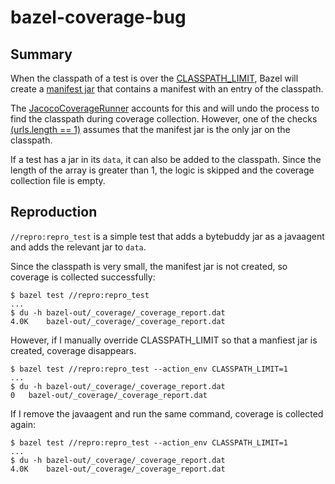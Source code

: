 # bazel-coverage-bug

## Summary

When the classpath of a test is over the [CLASSPATH_LIMIT](https://github.com/bazelbuild/bazel/blob/master/src/main/java/com/google/devtools/build/lib/bazel/rules/java/java_stub_template.txt#L395), Bazel will create a [manifest jar](https://github.com/bazelbuild/bazel/blob/master/src/main/java/com/google/devtools/build/lib/bazel/rules/java/java_stub_template.txt#L344) that contains a manifest with an entry of the classpath.

The [JacocoCoverageRunner](https://cs.opensource.google/bazel/bazel/+/release-6.2.1:src/java_tools/junitrunner/java/com/google/testing/coverage/JacocoCoverageRunner.java;l=363) accounts for this and will undo the process to find the classpath during coverage collection. However, one of the checks [(urls.length == 1)](https://cs.opensource.google/bazel/bazel/+/release-6.2.1:src/java_tools/junitrunner/java/com/google/testing/coverage/JacocoCoverageRunner.java;l=368) assumes that the manifest jar is the only jar on the classpath.

If a test has a jar in its `data`, it can also be added to the classpath. Since the length of the array is greater than 1, the logic is skipped and the coverage collection file is empty.

## Reproduction

`//repro:repro_test` is a simple test that adds a bytebuddy jar as a javaagent and adds the relevant jar to `data`.

Since the classpath is very small, the manifest jar is not created, so coverage is collected successfully:

```
$ bazel test //repro:repro_test
...
$ du -h bazel-out/_coverage/_coverage_report.dat
4.0K	bazel-out/_coverage/_coverage_report.dat
```

However, if I manually override CLASSPATH_LIMIT so that a manfiest jar is created, coverage disappears.

```
$ bazel test //repro:repro_test --action_env CLASSPATH_LIMIT=1
...
$ du -h bazel-out/_coverage/_coverage_report.dat
0	bazel-out/_coverage/_coverage_report.dat
```

If I remove the javaagent and run the same command, coverage is collected again:

```
$ bazel test //repro:repro_test --action_env CLASSPATH_LIMIT=1
...
$ du -h bazel-out/_coverage/_coverage_report.dat
4.0K	bazel-out/_coverage/_coverage_report.dat
```
